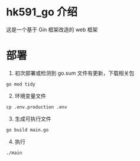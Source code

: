 # hk591_go 介绍
这是一个基于 Gin 框架改造的 web 框架

# 部署
1. 初次部署或检测到 go.sum 文件有更新，下载相关包
```
go mod tidy
```
2. 环境变量文件
```
cp .env.production .env
```
3. 生成可执行文件
```
go build main.go
```
4. 执行
```
./main
```